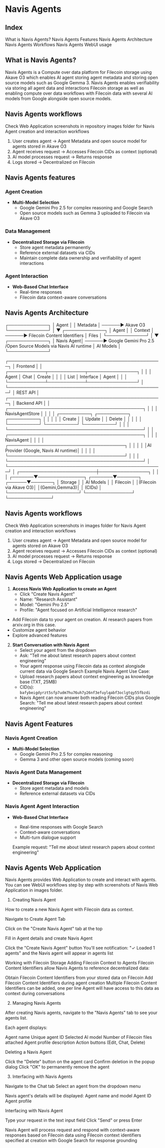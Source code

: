 # Navis Agents

## Index

What is Navis Agents?
Navis Agents Features
Navis Agents Architecture
Navis Agents Workflows
Navis Agents WebUI usage


## What is Navis Agents?

Navis Agents is a Compute over data platform for Filecoin storage using Akave O3 which enables AI agent storing agent metadata and storing open source models such as Google Gemma 3.
Navis Agents enables verifiability via storing all agent data and interactions Filecoin storage as well as enabling compute over data workflows with Filecoin data with several AI models from Google alongside open source models.

## Navis Agents workflows

Check Web Application screenshots in repository images folder for Navis Agent creation and interaction workflows

1. User creates agent → Agent Metadata and open source model for agents stored in Akave O3
2. Agent receives request → Accesses Filecoin CIDs as context (optional)
3. AI model processes request → Returns response
4. Logs stored → Decentralized on Filecoin

## Navis Agents features

### Agent Creation
- **Multi-Model Selection**
  - Google Gemini Pro 2.5 for complex reasoning and Google Search
  - Open source models such as Gemma 3 uploaded to Filecoin via Akave O3

### Data Management  
- **Decentralized Storage via Filecoin**
  - Store agent metadata permanently
  - Reference external datasets via CIDs
  - Maintain complete data ownership and verifiability of agent interactions

### Agent Interaction
- **Web-Based Chat Interface**
  - Real-time responses
  - Filecoin data context-aware conversations

## Navis Agents Architecture 

┌─────────────┐
│    Agent    │
│  Metadata   │ ──────► Akave O3
└─────────────┘
       │
       ▼
┌─────────────┐
│   Agent     │
│   Context   │ ──────► Filecoin Content Identifiers
│   Files     │
└─────────────┘
       │
       ▼
┌─────────────┐
│  Navis Agent│ ──────► Google Gemini Pro 2.5 /Open Source Models via Navis AI runtime
│  AI Models  │
└─────────────┘

┌──────────────────────────────────────────────────┐
│                  Frontend                        │
│  ┌────────────┬────────────┬────────────────┐    │
│  │  Agent     │    Chat    │     Create     │    │
│  │  List      │  Interface │     Agent      │    │
│  └────────────┴────────────┴────────────────┘    │
└──────────────────────────────────────────────────┘
                         │
                    REST API
                         │
┌──────────────────────────────────────────────────┐
│                Backend API                       │
│  ┌────────────────────────────────────────────┐  │
│  │          NavisAgentStore                   │  │
│  │  ┌──────────┐  ┌──────────┐  ┌──────────┐  │  │
│  │  │  Create  │  │  Update  │  │  Delete  │  │  │
│  │  └──────────┘  └──────────┘  └──────────┘  │  │
│  └────────────────────────────────────────────┘  │
│  ┌────────────────────────────────────────────┐  │
│  │           NavisAgent                       │  │
│  │  ┌──────────────────────────────────────┐  │  │
│  │  │AI Provider (Google, Navis AI runtime)│  │  │
│  │  └──────────────────────────────────────┘  │  │
│  └────────────────────────────────────────────┘  │
└──────────────────────────────────────────────────┘
                                  │
        ┌─────────────────────────┼────────────────┐
        │                         │                │
┌───────▼───────────────┐ ┌───────▼───────┐ ┌──────▼───────┐
│       Storage         │ │  AI Models    │ │   Filecoin   │
│(Filecoin via Akave O3)│ │(Gemini,Gemma3)│ │    (CIDs)    │
└───────────────────────┘ └───────────────┘ └──────────────┘

## Navis Agents workflows

Check Web Application screenshots in images folder for Navis Agent creation and interaction workflows

1. User creates agent → Agent Metadata and open source model for agents stored on Akave O3
2. Agent receives request → Accesses Filecoin CIDs as context (optional)
3. AI model processes request → Returns response
4. Logs stored → Decentralized on Filecoin

## Navis Agents Web Application usage

1. **Access Navis Web Application to create an Agent**
   - Click "Create Navis Agent"
   - Name: "Research Assistant"
   - Model: "Gemini Pro 2.5"
   - Profile: "Agent focused on Artificial Intelligence research" 

- Add Filecoin data to your agent on creation. AI research papers from arxiv.org in this case.
- Customize agent behavior 
- Explore advanced features 

2. **Start Conversation with Navis Agent**
   - Select your agent from the dropdown
   - Ask: "Tell me about latest research papers about context engineering"
   - Your agent response using Filecoin data as context alongisde current data via Google Search
   Example Navis Agent Use Case:
    - Upload research papers about context engineering as knowledge base (TXT, 25MB)
    - CID(s): `bafybeigdyrzt5sfp7udm7hu76uh7y26nf3efuylqabf3oclgtqy55fbzdi`
    - Navis Agent can now answer both reading Filecoin CIDs plus Google Search: "Tell me about latest research papers about context engineering"

## Navis Agent Features

### Navis Agent Creation
- **Multi-Model Selection**
  - Google Gemini Pro 2.5 for complex reasoning
  - Gemma 3 and other open source models (coming soon)

### Navis Agent Data Management  
- **Decentralized Storage via Filecoin**
  - Store agent metadata and models
  - Reference external datasets via CIDs

### Navis Agent Agent Interaction
- **Web-Based Chat Interface**
  - Real-time responses with Google Search
  - Context-aware conversations
  - Multi-turn dialogue support
  
  Example request: "Tell me about latest research papers about context engineering"

## Navis Agents Web Application

Navis Agents provides Web Application to create and interact with agents. You can see WebUI workflows step by step with screenshots of Navis Web Application in images folder.

1. Creating Navis Agent

How to create a new Navis Agent with Filecoin data as context.

Navigate to Create Agent Tab

Click on the "Create Navis Agent" tab at the top

Fill in Agent details and create Navis Agent

Click the "Create Navis Agent" button
You'll see notification: "✓ Loaded 1 agents" and the Navis agent will appear in agents list

Working with Filecoin Storage
Adding Filecoin Context to Agents
Filecoin Content Identifiers allow Navis Agents to reference decentralized data:

Obtain Filecoin Content Identifiers from your stored data on Filecoin
Add Filecoin Content Identifiers during agent creation
Multiple Filecoin Content Identifiers can be added, one per line
Agent will have access to this data as context during conversations

2. Managing Navis Agents

After creating Navis agents, navigate to the "Navis Agents" tab to see your agents list.

Each agent displays:

Agent name
Unique agent ID
Selected AI model
Number of Filecoin files attached
Agent profile description
Action buttons (Edit, Chat, Delete)

Deleting a Navis Agent

Click the "Delete" button on the agent card
Confirm deletion in the popup dialog
Click "OK" to permanently remove the agent

3. Interfacing with Navis Agents 

Navigate to the Chat tab
Select an agent from the dropdown menu

Navis agent's details will be displayed:
Agent name and model
Agent ID
Agent profile

Interfacing with Navis Agent

Type your request in the text input field
Click "Send" or press Enter

Navis Agent will process request and respond with context-aware responses based on Filecoin data using Filecoin context identifiers specified at creation with Google Search for response grounding